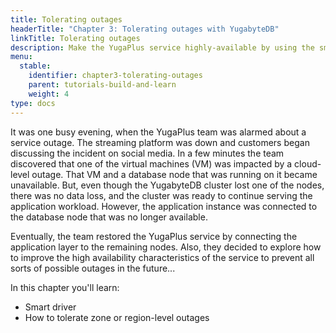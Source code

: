 ```yaml
---
title: Tolerating outages
headerTitle: "Chapter 3: Tolerating outages with YugabyteDB"
linkTitle: Tolerating outages
description: Make the YugaPlus service highly-available by using the smart driver and deploying YugabyteDB across several data centers. 
menu:
  stable:
    identifier: chapter3-tolerating-outages
    parent: tutorials-build-and-learn
    weight: 4
type: docs
---
```


It was one busy evening, when the YugaPlus team was alarmed about a service outage. The streaming platform was down and customers began discussing the incident on social media. In a few minutes the team discovered that one of the virtual machines (VM) was impacted by a cloud-level outage. That VM and a database node that was running on it became unavailable. But, even though the YugabyteDB cluster lost one of the nodes, there was no data loss, and the cluster was ready to continue serving the application workload. However, the application instance was connected to the database node that was no longer available.

Eventually, the team restored the YugaPlus service by connecting the application layer to the remaining nodes. Also, they decided to explore how to improve the high availability characteristics of the service to prevent all sorts of possible outages in the future...

In this chapter you'll learn:

* Smart driver
* How to tolerate zone or region-level outages
